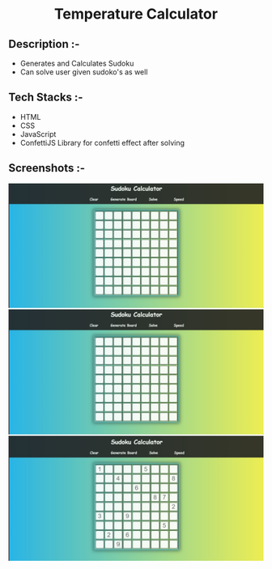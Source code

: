# <p align="center">Temperature Calculator</p>

## Description :-

- Generates and Calculates Sudoku
- Can solve user given sudoko's as well

## Tech Stacks :-

- HTML
- CSS
- JavaScript
- ConfettiJS Library for confetti effect after solving

## Screenshots :-

![image](../Sudoku-Calculator/screenshot1.jpg)
![image](../Sudoku-Calculator/screenshot2.jpg)
![image](../Sudoku-Calculator/screenshot3.jpg)

